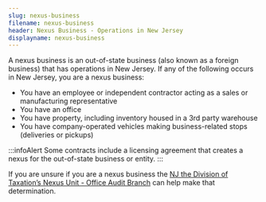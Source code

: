 ```yaml
---
slug: nexus-business
filename: nexus-business
header: Nexus Business - Operations in New Jersey
displayname: nexus-business
---
```

A nexus business is an out-of-state business (also known as a foreign business) that has operations in New Jersey. If any of the following occurs in New Jersey, you are a nexus business:

* You have an employee or independent contractor acting as a sales or manufacturing representative
* You have an office
* You have property, including inventory housed in a 3rd party warehouse
* You have company-operated vehicles making business-related stops (deliveries or pickups)

:::infoAlert 
 Some contracts include a licensing agreement that creates a nexus for the out-of-state business or entity.
:::

If you are unsure if you are a nexus business the [NJ the Division of Taxation’s Nexus Unit - Office Audit Branch](https://www.state.nj.us/treasury/taxation/organization/audit-taxtype-nexus.shtml) can help make that determination.